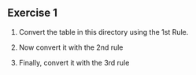 ## Exercise 1

1. Convert the table in this directory using the 1st Rule.

2. Now convert it with the 2nd rule

3. Finally, convert it with the 3rd rule
